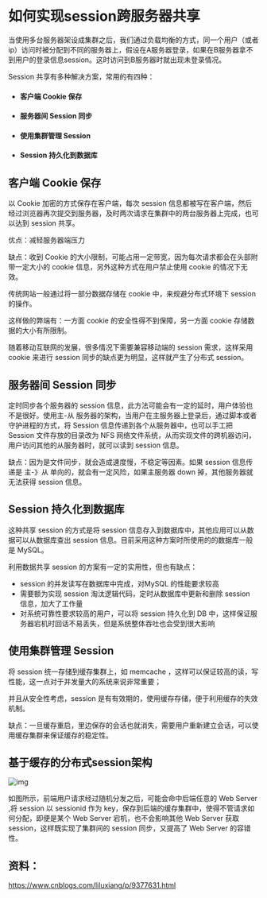 # 如何实现session跨服务器共享

当使用多台服务器架设成集群之后，我们通过负载均衡的方式，同一个用户（或者ip）访问时被分配到不同的服务器上，假设在A服务器登录，如果在B服务器拿不到用户的登录信息session。这时访问到B服务器时就出现未登录情况。

Session 共享有多种解决方案，常用的有四种：

- #### 客户端 Cookie 保存

- #### 服务器间 Session 同步

- #### 使用集群管理 Session

- #### Session 持久化到数据库



## 客户端 Cookie 保存

以 Cookie 加密的方式保存在客户端，每次 session 信息都被写在客户端，然后经过浏览器再次提交到服务器，及时两次请求在集群中的两台服务器上完成，也可以达到 session 共享。

优点：减轻服务器端压力

缺点：收到 Cookie 的大小限制，可能占用一定带宽，因为每次请求都会在头部附带一定大小的 cookie 信息，另外这种方式在用户禁止使用 cookie 的情况下无效。

传统网站一般通过将一部分数据存储在 cookie 中，来规避分布式环境下 session 的操作。

这样做的弊端有：一方面 cookie 的安全性得不到保障，另一方面 cookie 存储数据的大小有所限制。

随着移动互联网的发展，很多情况下需要兼容移动端的 session 需求，这样采用 cookie 来进行 session 同步的缺点更为明显，这样就产生了分布式 session。



## 服务器间 Session 同步

定时同步各个服务器的 session 信息，此方法可能会有一定的延时，用户体验也不是很好。使用主-从 服务器的架构，当用户在主服务器上登录后，通过脚本或者守护进程的方式，将 Session 信息传递到各个从服务器中，也可以手工把 Session 文件存放的目录改为 NFS 网络文件系统，从而实现文件的跨机器访问，用户访问其他的从服务器时，就可以读到 session 信息。

缺点：因为是文件同步，就会造成速度慢，不稳定等因素。如果 session 信息传递是 主-》从 单向的，就会有一定风险，如果主服务器 down 掉，其他服务器就无法获得 session 信息。



## Session 持久化到数据库

这种共享 session 的方式是将 session 信息存入到数据库中，其他应用可以从数据可以从数据库查出 session 信息。目前采用这种方案时所使用的的数据库一般是 MySQL。

利用数据共享 session 的方案有一定的实用性，但也有缺点：

- session 的并发读写在数据库中完成，对MySQL 的性能要求较高
- 需要额为实现 session 淘汰逻辑代码，定时从数据库中更新和删除 session 信息，加大了工作量
- 对系统可靠性要求较高的用户，可以将 session 持久化到 DB 中，这样保证服务器宕机时回话不易丢失，但是系统整体吞吐也会受到很大影响



## 使用集群管理 Session

将 session 统一存储到缓存集群上，如 memcache ，这样可以保证较高的读，写性能，这一点对于并发量大的系统来说非常重要；

并且从安全性考虑，session 是有有效期的，使用缓存存储，便于利用缓存的失效机制。

缺点：一旦缓存重启，里边保存的会话也就消失，需要用户重新建立会话，可以使用缓存集群来保证缓存的稳定性。



## 基于缓存的分布式session架构



![img](https://cdn.nlark.com/yuque/0/2020/svg/282255/1595555530965-45c153e7-8780-4687-bc8d-3f36259dcf11.svg)



如图所示，前端用户请求经过随机分发之后，可能会命中后端任意的 Web Server ,将 session 以 sessionid 作为 key，保存到后端的缓存集群中，使得不管请求如何分配，即便是某个 Web Server 宕机，也不会影响其他 Web Server 获取 session，这样既实现了集群间的 session 同步，又提高了 Web Server 的容错性。



## 资料：

https://www.cnblogs.com/liluxiang/p/9377631.html